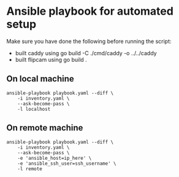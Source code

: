 # Ansible playbook for automated setup
Make sure you have done the following before running the script:
- built caddy using go build -C ./cmd/caddy -o ../../caddy
- built flipcam using go build .

## On local machine
```shell
ansible-playbook playbook.yaml --diff \
    -i inventory.yaml \
    --ask-become-pass \
    -l localhost
```

## On remote machine
```shell
ansible-playbook playbook.yaml --diff \
    -i inventory.yaml \
    --ask-become-pass \
    -e 'ansible_host=ip_here' \
    -e 'ansible_ssh_user=ssh_username' \
    -l remote
```
